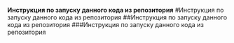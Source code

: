 **Инструкция по запуску данного кода из репозитория**
#Инструкция по запуску данного кода из репозитория
##Инструкция по запуску данного кода из репозитория
###Инструкция по запуску данного кода из репозитория
